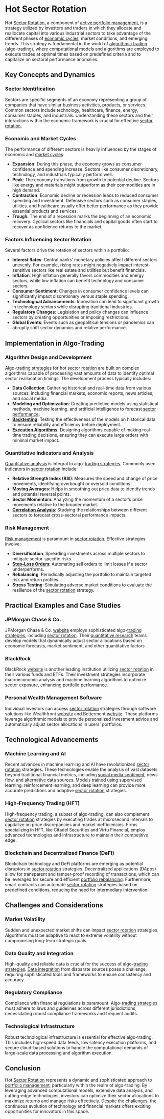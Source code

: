# Hot Sector Rotation

Hot [Sector Rotation](../s/sector_rotation.md), a component of [active portfolio management](../a/active_portfolio_management.md), is a strategy utilized by investors and traders in which they allocate and reallocate capital into various industrial sectors to take advantage of the different phases of [economic cycles](../e/economic_cycles.md), market conditions, and emerging trends. This strategy is fundamental in the world of [algorithmic trading](../a/algorithmic_trading.md) (algo-trading), where computational models and algorithms are employed to execute trades at optimal times based on predefined criteria and to capitalize on sectoral performance anomalies.

## Key Concepts and Dynamics

### Sector Identification

Sectors are specific segments of an economy representing a group of companies that have similar business activities, products, or services. Common sectors include technology, healthcare, finance, energy, consumer staples, and industrials. Understanding these sectors and their interactions within the economic framework is crucial for effective [sector rotation](../s/sector_rotation.md).

### Economic and Market Cycles

The performance of different sectors is heavily influenced by the stages of economic and [market cycles](../m/market_cycles.md):
- **Expansion**: During this phase, the economy grows as consumer confidence and spending increase. Sectors like consumer discretionary, technology, and industrials typically perform well.
- **Peak**: The economy transitions from growth to potential decline. Sectors like energy and materials might outperform as their commodities are in high demand.
- **Contraction**: Economic decline or recession leads to reduced consumer spending and investment. Defensive sectors such as consumer staples, utilities, and healthcare usually offer better performance as they provide essential products and services.
- **Trough**: The end of a recession marks the beginning of an economic recovery. Cyclical sectors like financials and capital goods often start to recover as confidence returns to the market.

### Factors Influencing Sector Rotation

Several factors drive the rotation of sectors within a portfolio:
- **Interest Rates**: Central banks' monetary policies affect different sectors unevenly. For example, rising rates might negatively impact interest-sensitive sectors like real estate and utilities but benefit financials.
- **Inflation**: High inflation generally favors commodities and energy sectors, while low inflation can benefit technology and consumer sectors.
- **Consumer Sentiment**: Changes in consumer confidence levels can significantly impact discretionary versus staple spending.
- **Technological Advancements**: Innovation can lead to significant growth in technology sectors while disrupting traditional industries.
- **Regulatory Changes**: Legislation and policy changes can influence sectors by creating opportunities or imposing restrictions.
- **Global Events**: Events such as geopolitical tensions or pandemics can abruptly shift sector dynamics and relative performance.

## Implementation in Algo-Trading

### Algorithm Design and Development

Algo-[trading strategies](../t/trading_strategies.md) for hot [sector rotation](../s/sector_rotation.md) are built on complex algorithms capable of processing vast amounts of data to identify optimal sector reallocation timings. The development process typically includes:
- **Data Collection**: Gathering historical and real-time data from various sources, including financial markets, economic reports, news articles, and social media.
- **Modeling and Optimization**: Creating predictive models using statistical methods, machine learning, and artificial intelligence to forecast [sector performance](../s/sector_performance.md).
- **[Backtesting](../b/backtesting.md)**: Testing the effectiveness of the models on historical data to ensure reliability and efficiency before deployment.
- **[Execution Algorithms](../e/execution_algorithms.md)**: Designing algorithms capable of making real-time trading decisions, ensuring they can execute large orders with minimal market impact.

### Quantitative Indicators and Analysis

[Quantitative analysis](../q/quantitative_analysis.md) is integral to algo-[trading strategies](../t/trading_strategies.md). Commonly used indicators in [sector rotation](../s/sector_rotation.md) include:
- **Relative Strength Index (RSI)**: Measures the speed and change of price movements, identifying overbought or oversold conditions.
- **Moving Averages**: Helps in smoothing out price data to identify trends and potential reversal points.
- **Sector Momentum**: Analyzing the momentum of a sector’s price movements relative to the broader market.
- **[Correlation Analysis](../c/correlation_analysis.md)**: Studying the relationships between different sectors to forecast cross-sectoral performance impacts.

### Risk Management

[Risk management](../r/risk_management.md) is paramount in [sector rotation](../s/sector_rotation.md). Effective strategies involve:
- **Diversification**: Spreading investments across multiple sectors to mitigate sector-specific risks.
- **[Stop-Loss Orders](../s/stop-loss_orders.md)**: Automating sell orders to limit losses if a sector underperforms.
- **Rebalancing**: Periodically adjusting the portfolio to maintain targeted risk and return profiles.
- **Stress Testing**: Simulating adverse market conditions to evaluate the resilience of the [sector rotation](../s/sector_rotation.md) strategy.

## Practical Examples and Case Studies

### JPMorgan Chase & Co.

JPMorgan Chase & Co. [website](https://www.jpmorganchase.com) employs sophisticated algo-[trading strategies](../t/trading_strategies.md), including [sector rotation](../s/sector_rotation.md). Their [quantitative research](../q/quantitative_research.md) teams develop models that dynamically adjust sector allocations based on economic forecasts, market sentiment, and other quantitative factors.

### BlackRock

BlackRock [website](https://www.blackrock.com) is another leading institution utilizing [sector rotation](../s/sector_rotation.md) in their various funds and ETFs. Their investment strategies incorporate macroeconomic analysis and machine learning algorithms to optimize sector exposure, enhancing [portfolio performance](../p/portfolio_performance.md).

### Personal Wealth Management Software

Individual investors can access [sector rotation](../s/sector_rotation.md) strategies through software solutions like Wealthfront [website](https://www.wealthfront.com) and Betterment [website](https://www.betterment.com). These platforms leverage algorithmic models to provide personalized investment advice and automatically adjust sector allocations in users' portfolios.

## Technological Advancements

### Machine Learning and AI

Recent advances in machine learning and AI have revolutionized [sector rotation](../s/sector_rotation.md) strategies. These technologies enable the analysis of vast datasets beyond traditional financial metrics, including [social media sentiment](../s/social_media_sentiment.md), news flow, and [alternative data](../a/alternative_data.md) sources. Models trained using supervised learning, reinforcement learning, and deep learning can provide more accurate predictions and adaptive [sector rotation](../s/sector_rotation.md) strategies.

### High-Frequency Trading (HFT)

High-frequency trading, a subset of algo-trading, can also complement [sector rotation](../s/sector_rotation.md) strategies by executing trades at microsecond intervals to capitalize on price discrepancies and market inefficiencies. Firms specializing in HFT, like Citadel Securities and Virtu Financial, employ advanced technologies and infrastructure to maintain their competitive edge.

### Blockchain and Decentralized Finance (DeFi)

Blockchain technology and DeFi platforms are emerging as potential disruptors in [sector rotation](../s/sector_rotation.md) strategies. Decentralized applications (DApps) allow for transparent and tamper-proof recording of transactions, which can be leveraged for secure and efficient [portfolio rebalancing](../p/portfolio_rebalancing.md). Furthermore, smart contracts can automate [sector rotation](../s/sector_rotation.md) strategies based on predefined conditions, reducing the need for intermediary intervention.

## Challenges and Considerations

### Market Volatility

Sudden and unexpected market shifts can impact [sector rotation](../s/sector_rotation.md) strategies. Algorithms must be adaptive to react to extreme volatility without compromising long-term strategic goals.

### Data Quality and Integration

High-quality and reliable data is crucial for the success of algo-[trading strategies](../t/trading_strategies.md). [Data integration](../d/data_integration.md) from disparate sources poses a challenge, requiring sophisticated tools and frameworks to ensure consistency and accuracy.

### Regulatory Compliance

Compliance with financial regulations is paramount. Algo-[trading strategies](../t/trading_strategies.md) must adhere to laws and guidelines across different jurisdictions, necessitating robust compliance frameworks and frequent audits.

### Technological Infrastructure

Robust technological infrastructure is essential for effective algo-trading. This includes high-speed data feeds, low-latency execution platforms, and secure cloud-based solutions to handle the computational demands of large-scale data processing and algorithm execution.

## Conclusion

Hot [Sector Rotation](../s/sector_rotation.md) represents a dynamic and sophisticated approach to [portfolio management](../p/portfolio_management.md), particularly within the realm of algo-trading. By leveraging advanced computational models, extensive data analysis, and cutting-edge technologies, investors can optimize their sector allocations to maximize returns and manage risks effectively. Despite the challenges, the continuous evolution of technology and financial markets offers exciting opportunities for innovators in this space.